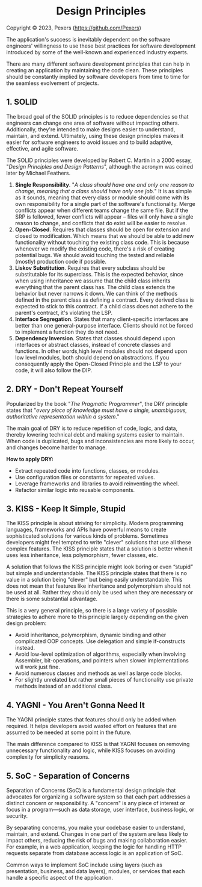 <h1 align='center'>Design Principles</h1>

Copyright &copy; 2023, Pexers (https://github.com/Pexers)

The application's success is inevitably dependent on the software engineers' willingness to use these best practices for software development introduced by some of the well-known and experienced industry experts.

There are many different software development principles that can help in creating an application by maintaining the code clean. These principles should be constantly implied by software developers from time to time for the seamless evolvement of projects.

## 1. SOLID
The broad goal of the SOLID principles is to reduce dependencies so that engineers can change one area of software without impacting others. Additionally, they're intended to make designs easier to understand, maintain, and extend. Ultimately, using these design principles makes it easier for software engineers to avoid issues and to build adaptive, effective, and agile software.

The SOLID principles were developed by Robert C. Martin in a 2000 essay, "_Design Principles and Design Patterns_", although the acronym was coined later by Michael Feathers.

1. **Single Responsibility**. "_A class should have one and only one reason to change, meaning that a class should have only one job._"
It is as simple as it sounds, meaning that every class or module should come with its own responsibility for a single part of the software's functionality. Merge conflicts appear when different teams change the same file. But if the SRP is followed, fewer conflicts will appear – files will only have a single reason to change, and conflicts that do exist will be easier to resolve.
2. **Open-Closed**. Requires that classes should be open for extension and closed to modification. Which means that we should be able to add new functionality without touching the existing class code. This is because whenever we modify the existing code, there's a risk of creating potential bugs. We should avoid touching the tested and reliable (mostly) production code if possible.
3. **Liskov Substitution**. Requires that every subclass should be substitutable for its superclass. This is the expected behavior, since when using inheritance we assume that the child class inherits everything that the parent class has. The child class extends the behavior but never narrows it down. We can think of the methods defined in the parent class as defining a contract. Every derived class is expected to stick to this contract. If a child class does not adhere to the parent's contract, it's violating the LSP.
4. **Interface Segregation**. States that many client-specific interfaces are better than one general-purpose interface. Clients should not be forced to implement a function they do not need.
5. **Dependency Inversion**. States that classes should depend upon interfaces or abstract classes, instead of concrete classes and functions. In other words,high level modules should not depend upon low level modules, both should depend on abstractions. If you consequently apply the Open-Closed Principle and the LSP to your code, it will also follow the DIP.

## 2. DRY - Don't Repeat Yourself
Popularized by the book "_The Pragmatic Programmer_", the DRY principle states that "_every piece of knowledge must have a single, unambiguous, authoritative representation within a system_."

The main goal of DRY is to reduce repetition of code, logic, and data, thereby lowering technical debt and making systems easier to maintain. When code is duplicated, bugs and inconsistencies are more likely to occur, and changes become harder to manage.

**How to apply DRY:**
- Extract repeated code into functions, classes, or modules.
- Use configuration files or constants for repeated values.
- Leverage frameworks and libraries to avoid reinventing the wheel.
- Refactor similar logic into reusable components.

## 3. KISS - Keep It Simple, Stupid
The KISS principle is about striving for simplicity. Modern programming languages, frameworks and APIs have powerful means to create sophisticated solutions for various kinds of problems. Sometimes developers might feel tempted to write "clever" solutions that use all these complex features. The KISS principle states that a solution is better when it uses less inheritance, less polymorphism, fewer classes, etc.

A solution that follows the KISS principle might look boring or even “stupid” but simple and understandable. The KISS principle states that there is no value in a solution being "clever" but being easily understandable. This does not mean that features like inheritance and polymorphism should not be used at all. Rather they should only be used when they are necessary or there is some substantial advantage.

This is a very general principle, so there is a large variety of possible strategies to adhere more to this principle largely depending on the given design problem:
- Avoid inheritance, polymorphism, dynamic binding and other complicated OOP concepts. Use delegation and simple if-constructs instead.
- Avoid low-level optimization of algorithms, especially when involving Assembler, bit-operations, and pointers when slower implementations will work just fine.
- Avoid numerous classes and methods as well as large code blocks.
- For slightly unrelated but rather small pieces of functionality use private methods instead of an additional class.

## 4. YAGNI - You Aren't Gonna Need It
The YAGNI principle states that features should only be added when required. It helps developers avoid wasted effort on features that are assumed to be needed at some point in the future.

The main difference compared to KISS is that YAGNI focuses on removing unnecessary functionality and logic, while KISS focuses on avoiding complexity for simplicity reasons.

## 5. SoC - Separation of Concerns
Separation of Concerns (SoC) is a fundamental design principle that advocates for organizing a software system so that each part addresses a distinct concern or responsibility. A "concern" is any piece of interest or focus in a program—such as data storage, user interface, business logic, or security.

By separating concerns, you make your codebase easier to understand, maintain, and extend. Changes in one part of the system are less likely to impact others, reducing the risk of bugs and making collaboration easier. For example, in a web application, keeping the logic for handling HTTP requests separate from database access logic is an application of SoC.

Common ways to implement SoC include using layers (such as presentation, business, and data layers), modules, or services that each handle a specific aspect of the application.
